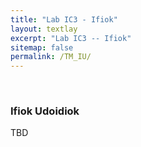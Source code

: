 ```yaml
---
title: "Lab IC3 - Ifiok"
layout: textlay
excerpt: "Lab IC3 -- Ifiok"
sitemap: false
permalink: /TM_IU/
---
```


<p>&nbsp;</p>

### Ifiok Udoidiok

TBD
